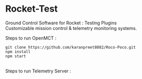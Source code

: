 # Rocket-Test
Ground Control Software for Rocket : Testing Plugins
<br>
Customizable mission control & telemetry monitoring systems.
<br>

Steps to run OpenMCT : 

```
git clone https://github.com/karanpreet8082/Roco-Poco.git
npm install
npm start
```
<br>
Steps to run Telemetry Server :
